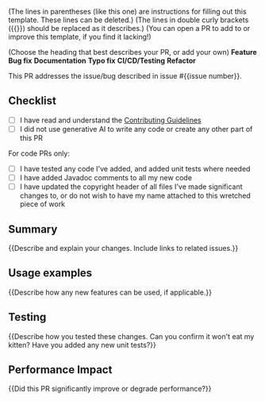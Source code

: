 (The lines in parentheses (like this one) are instructions for filling out this template. These lines can be deleted.)
(The lines in double curly brackets ({{}}) should be replaced as it describes.) (You can open a PR to add to or improve this template, if you find it lacking!)

(Choose the heading that best describes your PR, or add your own)
**Feature**
**Bug fix**
**Documentation**
**Typo fix**
**CI/CD/Testing**
**Refactor**

This PR addresses the issue/bug described in issue #{{issue number}}.

## Checklist

- [ ] I have read and understand the [Contributing Guidelines](https://github.com/mOctave/weftspace/CONTRIBUTING.md)
- [ ] I did not use generative AI to write any code or create any other part of this PR

For code PRs only:
- [ ] I have tested any code I've added, and added unit tests where needed
- [ ] I have added Javadoc comments to all my new code
- [ ] I have updated the copyright header of all files I've made significant changes to, or do not wish to have my name attached to this wretched piece of work

## Summary

{{Describe and explain your changes. Include links to related issues.}}

## Usage examples

{{Describe how any new features can be used, if applicable.}}

## Testing

{{Describe how you tested these changes. Can you confirm it won't eat my kitten? Have you added any new unit tests?}}

## Performance Impact

{{Did this PR significantly improve or degrade performance?}}
